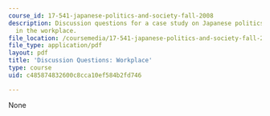 ```yaml
---
course_id: 17-541-japanese-politics-and-society-fall-2008
description: Discussion questions for a case study on Japanese politics and society
  in the workplace.
file_location: /coursemedia/17-541-japanese-politics-and-society-fall-2008/c485874832600c8cca10ef584b2fd746_questions4.pdf
file_type: application/pdf
layout: pdf
title: 'Discussion Questions: Workplace'
type: course
uid: c485874832600c8cca10ef584b2fd746

---
```

None